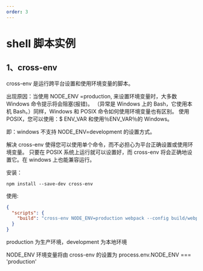 ```yaml
---
order: 3
---
```


# shell 脚本实例

## 1、cross-env

cross-env 是运行跨平台设置和使用环境变量的脚本。

出现原因：当使用 NODE_ENV =production, 来设置环境变量时，大多数 Windows 命令提示将会阻塞(报错)。 （异常是 Windows 上的 Bash，它使用本机 Bash。）同样，Windows 和 POSIX 命令如何使用环境变量也有区别。 使用 POSIX，您可以使用：$ ENV_VAR 和使用％ENV_VAR％的 Windows。

即：windows 不支持 NODE_ENV=development 的设置方式。

解决 cross-env 使得您可以使用单个命令，而不必担心为平台正确设置或使用环境变量。 只要在 POSIX 系统上运行就可以设置好，而 cross-env 将会正确地设置它。在 windows 上也能兼容运行。

安装：

```
npm install --save-dev cross-env
```

使用:

```json
{
  "scripts": {
    "build": "cross-env NODE_ENV=production webpack --config build/webpack.config.js"
  }
}
```

production 为生产环境，development 为本地环境

NODE_ENV 环境变量将由 cross-env 的设置为 process.env.NODE_ENV === 'production'

